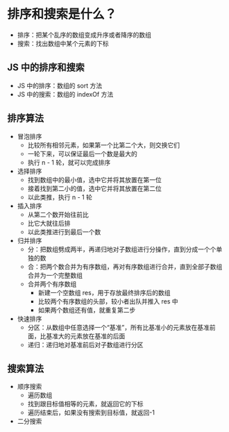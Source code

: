 # 排序和搜索是什么？

- 排序：把某个乱序的数组变成升序或者降序的数组
- 搜索：找出数组中某个元素的下标

## JS 中的排序和搜索

- JS 中的排序：数组的 sort 方法
- JS 中的搜索：数组的 indexOf 方法

## 排序算法

- 冒泡排序
  - 比较所有相邻元素，如果第一个比第二个大，则交换它们
  - 一轮下来，可以保证最后一个数是最大的
  - 执行 n - 1 轮，就可以完成排序
- 选择排序
  - 找到数组中的最小值，选中它并将其放置在第一位
  - 接着找到第二小的值，选中它并将其放置在第二位
  - 以此类推，执行 n - 1 轮
- 插入排序
  - 从第二个数开始往前比
  - 比它大就往后排
  - 以此类推进行到最后一个数
- 归并排序
  - 分：把数组劈成两半，再递归地对子数组进行分操作，直到分成一个个单独的数
  - 合：把两个数合并为有序数组，再对有序数组进行合并，直到全部子数组合并为一个完整数组
  - 合并两个有序数组
    - 新建一个空数组 res，用于存放最终排序后的数组
    - 比较两个有序数组的头部，较小者出队并推入 res 中
    - 如果两个数组还有值，就重复第二步
- 快速排序
  - 分区：从数组中任意选择一个“基准”，所有比基准小的元素放在基准前面，比基准大的元素放在基准的后面
  - 递归：递归地对基准前后对子数组进行分区

## 搜索算法

- 顺序搜索
  - 遍历数组
  - 找到跟目标值相等的元素，就返回它的下标
  - 遍历结束后，如果没有搜索到目标值，就返回-1
- 二分搜索
